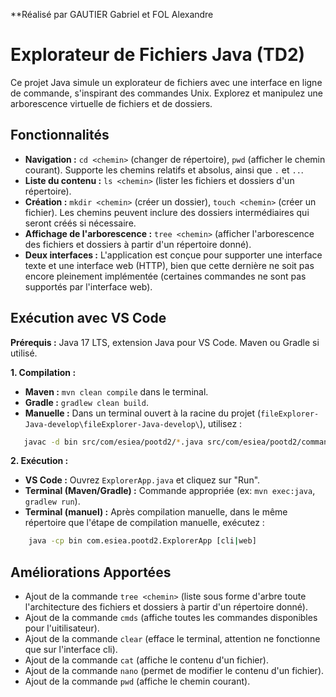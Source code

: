 **Réalisé par GAUTIER Gabriel et FOL Alexandre


# Explorateur de Fichiers Java (TD2)

Ce projet Java simule un explorateur de fichiers avec une interface en ligne de commande, s'inspirant des commandes Unix. Explorez et manipulez une arborescence virtuelle de fichiers et de dossiers.

## Fonctionnalités

* **Navigation :** `cd <chemin>` (changer de répertoire), `pwd` (afficher le chemin courant).  Supporte les chemins relatifs et absolus, ainsi que `.` et `..`.
* **Liste du contenu :** `ls <chemin>` (lister les fichiers et dossiers d'un répertoire).
* **Création :** `mkdir <chemin>` (créer un dossier), `touch <chemin>` (créer un fichier). Les chemins peuvent inclure des dossiers intermédiaires qui seront créés si nécessaire.
* **Affichage de l'arborescence :** `tree <chemin>` (afficher l'arborescence des fichiers et dossiers à partir d'un répertoire donné).
* **Deux interfaces :**  L'application est conçue pour supporter une interface texte et une interface web (HTTP), bien que cette dernière ne soit pas encore pleinement implémentée (certaines commandes ne sont pas supportés par l'interface web).


## Exécution avec VS Code

**Prérequis :** Java 17 LTS, extension Java pour VS Code. Maven ou Gradle si utilisé.

**1. Compilation :**

* **Maven :** `mvn clean compile` dans le terminal.
* **Gradle :** `gradlew clean build`.
* **Manuelle :** Dans un terminal ouvert à la racine du projet (`fileExplorer-Java-develop\fileExplorer-Java-develop\`), utilisez :
 ```bash
	javac -d bin src/com/esiea/pootd2/*.java src/com/esiea/pootd2/commands/*.java src/com/esiea/pootd2/commands/parsers/*.java src/com/esiea/pootd2/controllers/*.java src/com/esiea/pootd2/interfaces/*.java src/com/esiea/pootd2/models/*.java
```

**2. Exécution :**

* **VS Code :** Ouvrez `ExplorerApp.java` et cliquez sur "Run".
* **Terminal (Maven/Gradle) :** Commande appropriée (ex: `mvn exec:java`, `gradlew run`).
* **Terminal (manuel) :**  Après compilation manuelle, dans le même répertoire que l'étape de compilation manuelle, exécutez :
```bash
	java -cp bin com.esiea.pootd2.ExplorerApp [cli|web]
```


## Améliorations Apportées

* Ajout de la commande `tree <chemin>` (liste sous forme d'arbre toute l'architecture des fichiers et dossiers à partir d'un répertoire donné).
* Ajout de la commande `cmds` (affiche toutes les commandes disponibles pour l'uitilisateur).
* Ajout de la commande `clear` (efface le terminal, attention ne fonctionne que sur l'interface cli).
* Ajout de la commande `cat` (affiche le contenu d'un fichier).
* Ajout de la commande `nano` (permet de modifier le contenu d'un fichier).
* Ajout de la commande `pwd` (affiche le chemin courant).